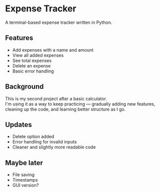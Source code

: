# Expense Tracker

A terminal-based expense tracker written in Python.

## Features
- Add expenses with a name and amount  
- View all added expenses  
- See total expenses  
- Delete an expense  
- Basic error handling  

## Background  
This is my second project after a basic calculator.  
I'm using it as a way to keep practicing — gradually adding new features, cleaning up the code, and learning better structure as I go.

## Updates  
- Delete option added  
- Error handling for invalid inputs  
- Cleaner and slightly more readable code  

## Maybe later  
- File saving  
- Timestamps  
- GUI version?
